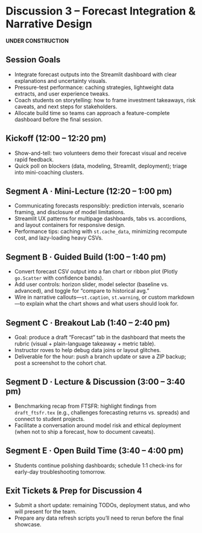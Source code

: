 # Discussion 3 – Forecast Integration & Narrative Design

**UNDER CONSTRUCTION**

## Session Goals
- Integrate forecast outputs into the Streamlit dashboard with clear explanations and uncertainty visuals.
- Pressure-test performance: caching strategies, lightweight data extracts, and user experience tweaks.
- Coach students on storytelling: how to frame investment takeaways, risk caveats, and next steps for stakeholders.
- Allocate build time so teams can approach a feature-complete dashboard before the final session.

## Kickoff (12:00 – 12:20 pm)
- Show-and-tell: two volunteers demo their forecast visual and receive rapid feedback.
- Quick poll on blockers (data, modeling, Streamlit, deployment); triage into mini-coaching clusters.

## Segment A · Mini-Lecture (12:20 – 1:00 pm)
- Communicating forecasts responsibly: prediction intervals, scenario framing, and disclosure of model limitations.
- Streamlit UX patterns for multipage dashboards, tabs vs. accordions, and layout containers for responsive design.
- Performance tips: caching with `st.cache_data`, minimizing recompute cost, and lazy-loading heavy CSVs.

## Segment B · Guided Build (1:00 – 1:40 pm)
- Convert forecast CSV output into a fan chart or ribbon plot (Plotly `go.Scatter` with confidence bands).
- Add user controls: horizon slider, model selector (baseline vs. advanced), and toggle for “compare to historical avg.”
- Wire in narrative callouts—`st.caption`, `st.warning`, or custom markdown—to explain what the chart shows and what users should look for.

## Segment C · Breakout Lab (1:40 – 2:40 pm)
- Goal: produce a draft “Forecast” tab in the dashboard that meets the rubric (visual + plain-language takeaway + metric table).
- Instructor roves to help debug data joins or layout glitches.
- Deliverable for the hour: push a branch update or save a ZIP backup; post a screenshot to the cohort chat.

## Segment D · Lecture & Discussion (3:00 – 3:40 pm)
- Benchmarking recap from FTSFR: highlight findings from `draft_ftsfr.tex` (e.g., challenges forecasting returns vs. spreads) and connect to student projects.
- Facilitate a conversation around model risk and ethical deployment (when not to ship a forecast, how to document caveats).

## Segment E · Open Build Time (3:40 – 4:00 pm)
- Students continue polishing dashboards; schedule 1:1 check-ins for early-day troubleshooting tomorrow.

## Exit Tickets & Prep for Discussion 4
- Submit a short update: remaining TODOs, deployment status, and who will present for the team.
- Prepare any data refresh scripts you’ll need to rerun before the final showcase.

